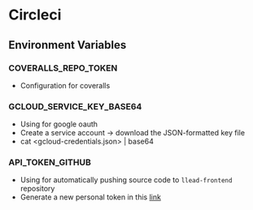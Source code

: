 # Circleci

## Environment Variables

### COVERALLS_REPO_TOKEN

- Configuration for coveralls

### GCLOUD_SERVICE_KEY_BASE64

- Using for google oauth
- Create a service account -> download the JSON-formatted key file
- cat <gcloud-credentials.json> | base64

### API_TOKEN_GITHUB

- Using for automatically pushing source code to `llead-frontend` repository
- Generate a new personal token in this [link](https://github.com/settings/tokens/new)
